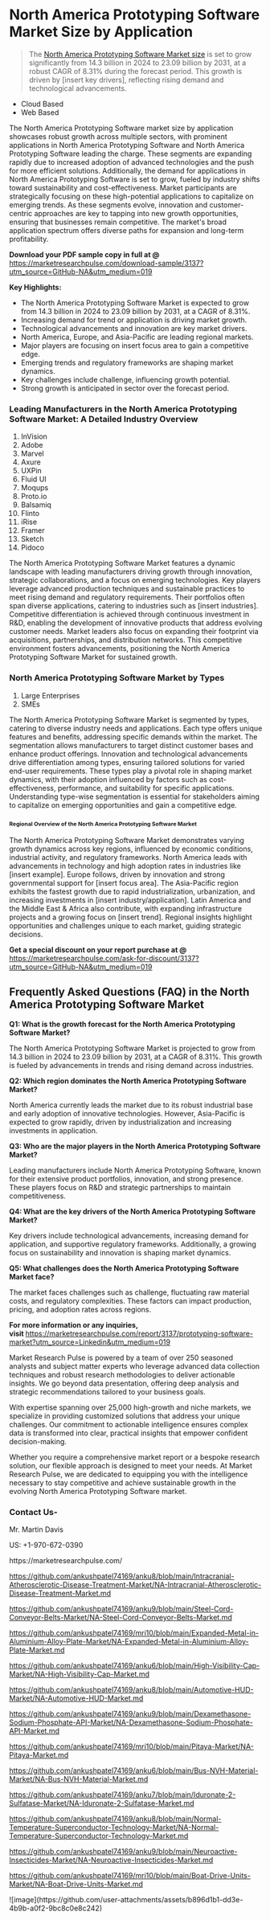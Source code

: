 <h1>North America Prototyping Software Market&nbsp;Size by Application</h1><blockquote><p>The <a href="https://marketresearchpulse.com/download-sample/3137?utm_source=GitHub-NA&amp;utm_medium=019">North America Prototyping Software Market size</a> is set to grow significantly from 14.3 billion in 2024 to 23.09 billion by 2031, at a robust CAGR of 8.31% during the forecast period. This growth is driven by [insert key drivers], reflecting rising demand and technological advancements.</p></blockquote><ul><li>Cloud Based <li> Web Based</li></ul><p>The North America Prototyping Software market size by application showcases robust growth across multiple sectors, with prominent applications in North America Prototyping Software and North America Prototyping Software leading the charge. These segments are expanding rapidly due to increased adoption of advanced technologies and the push for more efficient solutions. Additionally, the demand for applications in North America Prototyping Software is set to grow, fueled by industry shifts toward sustainability and cost-effectiveness. Market participants are strategically focusing on these high-potential applications to capitalize on emerging trends. As these segments evolve, innovation and customer-centric approaches are key to tapping into new growth opportunities, ensuring that businesses remain competitive. The market's broad application spectrum offers diverse paths for expansion and long-term profitability.</p><p><strong>Download your PDF sample copy in full at @ </strong><a href="https://marketresearchpulse.com/download-sample/3137?utm_source=GitHub-NA&amp;utm_medium=019">https://marketresearchpulse.com/download-sample/3137?utm_source=GitHub-NA&amp;utm_medium=019</a></p><p><strong>Key Highlights: </strong></p><ul><li>The North America Prototyping Software Market is expected to grow from 14.3 billion in 2024 to 23.09 billion by 2031, at a CAGR of 8.31%.</li><li>Increasing demand for trend or application is driving market growth.</li><li>Technological advancements and innovation are key market drivers.</li><li>North America, Europe, and Asia-Pacific are leading regional markets.</li><li>Major players are focusing on insert focus area to gain a competitive edge.</li><li>Emerging trends and regulatory frameworks are shaping market dynamics.</li><li>Key challenges include challenge, influencing growth potential.</li><li>Strong growth is anticipated in sector over the forecast period.</li></ul><h3>Leading Manufacturers in the North America Prototyping Software Market: A Detailed Industry Overview</h3><ol><li>InVision</li><li>Adobe</li><li>Marvel</li><li>Axure</li><li>UXPin</li><li>Fluid UI</li><li>Moqups</li><li>Proto.io</li><li>Balsamiq</li><li>Flinto</li><li>iRise</li><li>Framer</li><li>Sketch</li><li>Pidoco</li></ol><div class="flex max-w-full flex-col flex-grow"><div class="min-h-8 text-message flex w-full flex-col items-end gap-2 whitespace-normal break-words [.text-message+&amp;]:mt-5" dir="auto" data-message-author-role="assistant" data-message-id="fd8432e4-4910-450d-b182-61b7bfb0a01f" data-message-model-slug="gpt-4o"><div class="flex w-full flex-col gap-1 empty:hidden first:pt-[3px]"><div class="markdown prose w-full break-words dark:prose-invert light"><p>The North America Prototyping Software Market features a dynamic landscape with leading manufacturers driving growth through innovation, strategic collaborations, and a focus on emerging technologies. Key players leverage advanced production techniques and sustainable practices to meet rising demand and regulatory requirements. Their portfolios often span diverse applications, catering to industries such as [insert industries]. Competitive differentiation is achieved through continuous investment in R&amp;D, enabling the development of innovative products that address evolving customer needs. Market leaders also focus on expanding their footprint via acquisitions, partnerships, and distribution networks. This competitive environment fosters advancements, positioning the North America Prototyping Software Market for sustained growth.</p></div></div></div></div><h3>North America Prototyping Software Market by Types</h3><ol><li>Large Enterprises <li> SMEs</li></ol><div class="flex max-w-full flex-col flex-grow"><div class="min-h-8 text-message flex w-full flex-col items-end gap-2 whitespace-normal break-words [.text-message+&amp;]:mt-5" dir="auto" data-message-author-role="assistant" data-message-id="084470be-0bb7-4664-bddf-5156b4f41249" data-message-model-slug="gpt-4o-mini"><div class="flex w-full flex-col gap-1 empty:hidden first:pt-[3px]"><div class="markdown prose w-full break-words dark:prose-invert light"><p>The North America Prototyping Software Market is segmented by types, catering to diverse industry needs and applications. Each type offers unique features and benefits, addressing specific demands within the market. The segmentation allows manufacturers to target distinct customer bases and enhance product offerings. Innovation and technological advancements drive differentiation among types, ensuring tailored solutions for varied end-user requirements. These types play a pivotal role in shaping market dynamics, with their adoption influenced by factors such as cost-effectiveness, performance, and suitability for specific applications. Understanding type-wise segmentation is essential for stakeholders aiming to capitalize on emerging opportunities and gain a competitive edge.</p></div></div></div></div><h3><span style="font-size: 11px;">Regional Overview of the North America Prototyping Software Market</span></h3><div class="flex max-w-full flex-col flex-grow"><div class="min-h-8 text-message flex w-full flex-col items-end gap-2 whitespace-normal break-words [.text-message+&amp;]:mt-5" dir="auto" data-message-author-role="assistant" data-message-id="e9038762-ce64-4e30-91c9-9bd413514231" data-message-model-slug="gpt-4o-mini"><div class="flex w-full flex-col gap-1 empty:hidden first:pt-[3px]"><div class="markdown prose w-full break-words dark:prose-invert light"><p>The North America Prototyping Software Market demonstrates varying growth dynamics across key regions, influenced by economic conditions, industrial activity, and regulatory frameworks. North America leads with advancements in technology and high adoption rates in industries like [insert example]. Europe follows, driven by innovation and strong governmental support for [insert focus area]. The Asia-Pacific region exhibits the fastest growth due to rapid industrialization, urbanization, and increasing investments in [insert industry/application]. Latin America and the Middle East &amp; Africa also contribute, with expanding infrastructure projects and a growing focus on [insert trend]. Regional insights highlight opportunities and challenges unique to each market, guiding strategic decisions.</p></div></div></div></div><p><strong>Get a special discount on your report purchase at @ </strong><a href="https://marketresearchpulse.com/ask-for-discount/3137?utm_source=GitHub-NA&amp;utm_medium=019">https://marketresearchpulse.com/ask-for-discount/3137?utm_source=GitHub-NA&amp;utm_medium=019</a></p><h2>Frequently Asked Questions (FAQ) in the North America Prototyping Software Market</h2><p><strong>Q1: What is the growth forecast for the North America Prototyping Software Market?</strong></p><p>The North America Prototyping Software Market is projected to grow from 14.3 billion in 2024 to 23.09 billion by 2031, at a CAGR of 8.31%. This growth is fueled by advancements in trends and rising demand across industries.</p><p><strong>Q2: Which region dominates the North America Prototyping Software Market?</strong></p><p>North America currently leads the market due to its robust industrial base and early adoption of innovative technologies. However, Asia-Pacific is expected to grow rapidly, driven by industrialization and increasing investments in application.</p><p><strong>Q3: Who are the major players in the North America Prototyping Software Market?</strong></p><p>Leading manufacturers include North America Prototyping Software, known for their extensive product portfolios, innovation, and strong presence. These players focus on R&amp;D and strategic partnerships to maintain competitiveness.</p><p><strong>Q4: What are the key drivers of the North America Prototyping Software Market?</strong></p><p>Key drivers include technological advancements, increasing demand for application, and supportive regulatory frameworks. Additionally, a growing focus on sustainability and innovation is shaping market dynamics.</p><p><strong>Q5: What challenges does the North America Prototyping Software Market face?</strong></p><p>The market faces challenges such as challenge, fluctuating raw material costs, and regulatory complexities. These factors can impact production, pricing, and adoption rates across regions.</p><p><strong>For more information or any inquiries, visit&nbsp;</strong><a href="https://marketresearchpulse.com/report/3137/prototyping-software-market?utm_source=Linkedin&utm_medium=019">https://marketresearchpulse.com/report/3137/prototyping-software-market?utm_source=Linkedin&utm_medium=019</a></p><p>Market Research Pulse is powered by a team of over 250 seasoned analysts and subject matter experts who leverage advanced data collection techniques and robust research methodologies to deliver actionable insights. We go beyond data presentation, offering deep analysis and strategic recommendations tailored to your business goals.</p><p>With expertise spanning over 25,000 high-growth and niche markets, we specialize in providing customized solutions that address your unique challenges. Our commitment to actionable intelligence ensures complex data is transformed into clear, practical insights that empower confident decision-making.</p><p>Whether you require a comprehensive market report or a bespoke research solution, our flexible approach is designed to meet your needs. At Market Research Pulse, we are dedicated to equipping you with the intelligence necessary to stay competitive and achieve sustainable growth in the evolving North America Prototyping Software market.</p><h3><strong>Contact Us-</strong></h3><p>Mr. Martin Davis</p><p>US: +1-970-672-0390</p><p>https://marketresearchpulse.com/</p><p><a href="https://github.com/ankushpatel74169/anku8/blob/main/Intracranial-Atherosclerotic-Disease-Treatment-Market/NA-Intracranial-Atherosclerotic-Disease-Treatment-Market.md">https://github.com/ankushpatel74169/anku8/blob/main/Intracranial-Atherosclerotic-Disease-Treatment-Market/NA-Intracranial-Atherosclerotic-Disease-Treatment-Market.md</a></p><p><a href="https://github.com/ankushpatel74169/anku9/blob/main/Steel-Cord-Conveyor-Belts-Market/NA-Steel-Cord-Conveyor-Belts-Market.md">https://github.com/ankushpatel74169/anku9/blob/main/Steel-Cord-Conveyor-Belts-Market/NA-Steel-Cord-Conveyor-Belts-Market.md</a></p><p><a href="https://github.com/ankushpatel74169/mri10/blob/main/Expanded-Metal-in-Aluminium-Alloy-Plate-Market/NA-Expanded-Metal-in-Aluminium-Alloy-Plate-Market.md">https://github.com/ankushpatel74169/mri10/blob/main/Expanded-Metal-in-Aluminium-Alloy-Plate-Market/NA-Expanded-Metal-in-Aluminium-Alloy-Plate-Market.md</a></p><p><a href="https://github.com/ankushpatel74169/anku6/blob/main/High-Visibility-Cap-Market/NA-High-Visibility-Cap-Market.md">https://github.com/ankushpatel74169/anku6/blob/main/High-Visibility-Cap-Market/NA-High-Visibility-Cap-Market.md</a></p><p><a href="https://github.com/ankushpatel74169/anku8/blob/main/Automotive-HUD-Market/NA-Automotive-HUD-Market.md">https://github.com/ankushpatel74169/anku8/blob/main/Automotive-HUD-Market/NA-Automotive-HUD-Market.md</a></p><p><a href="https://github.com/ankushpatel74169/anku9/blob/main/Dexamethasone-Sodium-Phosphate-API-Market/NA-Dexamethasone-Sodium-Phosphate-API-Market.md">https://github.com/ankushpatel74169/anku9/blob/main/Dexamethasone-Sodium-Phosphate-API-Market/NA-Dexamethasone-Sodium-Phosphate-API-Market.md</a></p><p><a href="https://github.com/ankushpatel74169/mri10/blob/main/Pitaya-Market/NA-Pitaya-Market.md">https://github.com/ankushpatel74169/mri10/blob/main/Pitaya-Market/NA-Pitaya-Market.md</a></p><p><a href="https://github.com/ankushpatel74169/anku6/blob/main/Bus-NVH-Material-Market/NA-Bus-NVH-Material-Market.md">https://github.com/ankushpatel74169/anku6/blob/main/Bus-NVH-Material-Market/NA-Bus-NVH-Material-Market.md</a></p><p><a href="https://github.com/ankushpatel74169/anku7/blob/main/Iduronate-2-Sulfatase-Market/NA-Iduronate-2-Sulfatase-Market.md">https://github.com/ankushpatel74169/anku7/blob/main/Iduronate-2-Sulfatase-Market/NA-Iduronate-2-Sulfatase-Market.md</a></p><p><a href="https://github.com/ankushpatel74169/anku8/blob/main/Normal-Temperature-Superconductor-Technology-Market/NA-Normal-Temperature-Superconductor-Technology-Market.md">https://github.com/ankushpatel74169/anku8/blob/main/Normal-Temperature-Superconductor-Technology-Market/NA-Normal-Temperature-Superconductor-Technology-Market.md</a></p><p><a href="https://github.com/ankushpatel74169/anku9/blob/main/Neuroactive-Insecticides-Market/NA-Neuroactive-Insecticides-Market.md">https://github.com/ankushpatel74169/anku9/blob/main/Neuroactive-Insecticides-Market/NA-Neuroactive-Insecticides-Market.md</a></p><p><a href="https://github.com/ankushpatel74169/mri10/blob/main/Boat-Drive-Units-Market/NA-Boat-Drive-Units-Market.md">https://github.com/ankushpatel74169/mri10/blob/main/Boat-Drive-Units-Market/NA-Boat-Drive-Units-Market.md</a></p>
![image](https://github.com/user-attachments/assets/b896d1b1-dd3e-4b9b-a0f2-9bc8c0e8c242)
